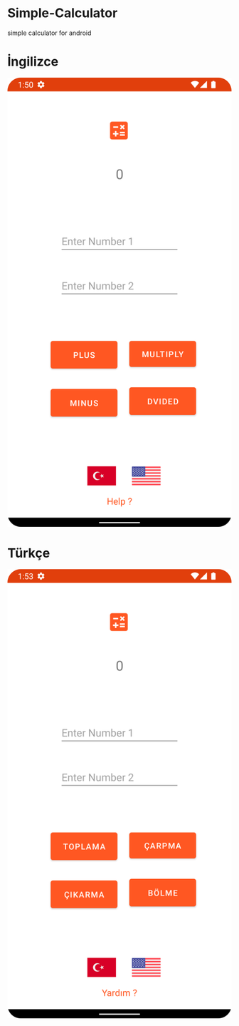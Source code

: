 # Simple-Calculator
simple calculator for android 


# İngilizce 
![ing](LearninV1/image/Screenshot_20220527_135148.png)


# Türkçe 
![tr](LearninV1/image/Screenshot_20220527_135326.png)
